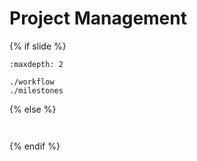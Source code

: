 # Project Management
{% if slide %}
<!-- BUILDING THE SLIDES -->
```{toctree}
:maxdepth: 2

./workflow
./milestones

```
{% else %}
<!-- BUILDING THE PAGES -->
<!-- build the page content here -->
```{include} ./workflow.md
```
```{include} ./milestones.md
```
{% endif %}
